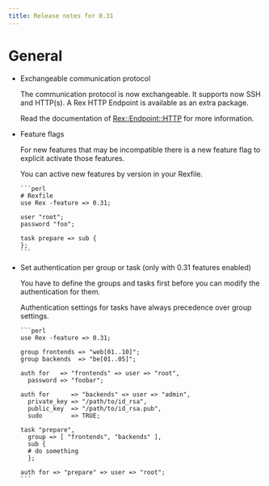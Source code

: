 ```yaml
---
title: Release notes for 0.31
---
```


# General

-   Exchangeable communication protocol

    The communication protocol is now exchangeable. It supports now SSH and HTTP(s). A Rex HTTP Endpoint is available as an extra package.

    Read the documentation of [Rex::Endpoint::HTTP](https://metacpan.org/pod/Rex::Endpoint::HTTP) for more information.

-   Feature flags

    For new features that may be incompatible there is a new feature flag to explicit activate those features.

    You can active new features by version in your Rexfile.

        ```perl
        # Rexfile
        use Rex -feature => 0.31;
        
        user "root";
        password "foo";
        
        task prepare => sub {
        };
        ```

-   Set authentication per group or task (only with 0.31 features enabled)

    You have to define the groups and tasks first before you can modify the authentication for them.

    Authentication settings for tasks have always precedence over group settings.

        ```perl
        use Rex -feature => 0.31;
        
        group frontends => "web[01..10]";
        group backends  => "be[01..05]";
        
        auth for   => "frontends" => user => "root",
          password => "foobar";
        
        auth for      => "backends" => user => "admin",
          private_key => "/path/to/id_rsa",
          public_key  => "/path/to/id_rsa.pub",
          sudo        => TRUE;
        
        task "prepare",
          group => [ "frontends", "backends" ],
          sub {
          # do something
          };
        
        auth for => "prepare" => user => "root";
        ```



